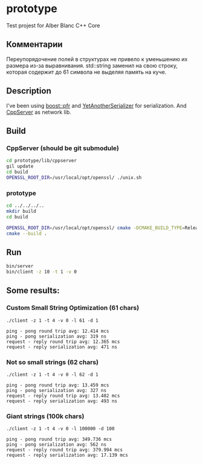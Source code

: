 # prototype
Test projest for Alber Blanc C++ Core

## Комментарии
Переупорядочение полей в структурах не привело к уменьшению их размера из-за выравнивания.
std::string заменил на свою строку, которая содержит до 61 символа не выделяя память на куче.

## Description
I've been using [boost::pfr](https://github.com/apolukhin/magic_get) and
[YetAnotherSerializer](https://github.com/niXman/yas) for serialization.
And [CppServer](https://github.com/chronoxor/CppServer) as network lib.

## Build
### CppServer (should be git submodule)
```bash
cd prototype/lib/cppserver
gil update
cd build
OPENSSL_ROOT_DIR=/usr/local/opt/openssl/ ./unix.sh
```

### prototype
```bash
cd ../../../..
mkdir build
cd build

OPENSSL_ROOT_DIR=/usr/local/opt/openssl/ cmake -DCMAKE_BUILD_TYPE=Release ../prototype
cmake --build .
```

## Run
```bash
bin/server
bin/client -z 10 -t 1 -v 0
```

## Some results:

### Custom Small String Optimization (61 chars)
```
./client -z 1 -t 4 -v 0 -l 61 -d 1

ping - pong round trip avg: 12.414 mcs
ping - pong serialization avg: 319 ns
request - reply round trip avg: 12.365 mcs
request - reply serialization avg: 471 ns
```

### Not so small strings (62 chars)
```
./client -z 1 -t 4 -v 0 -l 62 -d 1

ping - pong round trip avg: 13.459 mcs
ping - pong serialization avg: 327 ns
request - reply round trip avg: 13.482 mcs
request - reply serialization avg: 493 ns
```

### Giant strings (100k chars)
```
./client -z 1 -t 4 -v 0 -l 100000 -d 100

ping - pong round trip avg: 349.736 mcs
ping - pong serialization avg: 562 ns
request - reply round trip avg: 379.994 mcs
request - reply serialization avg: 17.139 mcs
```
